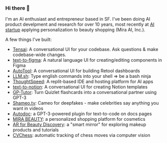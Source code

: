 ### Hi there 👋

I'm an AI enthusiast and entrepreneur based in SF. I've been doing AI product develpment and research for over 10 years, most recently at [AI startup](https://beautymatter.com/articles/femtec-health-acquires-mira-beauty-for-28-million) applying personalization to beauty shopping (Mira AI, Inc.).

A few things I've built:
- [Tensai](https://twitter.com/mathemagic1an/status/1610023513334878208): A conversational UI for your codebase. Ask questions & make codebase-wide changes.
- [text-to-figma](https://twitter.com/mathemagic1an/status/1589657222094934016): A natural language UI for creating/editing components in Figma
- [AutoTool](https://twitter.com/mathemagic1an/status/1587443727735214080): A conversational UI for building Retool dashboards
- [LLM.sh](https://twitter.com/mathemagic1an/status/1590480438258462721): Type english commands into your shell => be a bash ninja
- [ThoughtSpeed](https://twitter.com/mathemagic1an/status/1599818115831205888): A replit-based IDE and hosting platform for AI apps
- [text-to-notion](https://twitter.com/mathemagic1an/status/1603794991520034818): A conversational UI for creating Notion templates
- [GP-Tutor](https://www.youtube.com/watch?v=4VpMCMYI5rw&ab_channel=JayHack): Turn Quizlet flashcards into a conversational partner using GPT-3
- [Shameo.tv](https://www.youtube.com/watch?v=Ue8N4ezBp_4&ab_channel=JayHack): Cameo for deepfakes - make celebrities say anything you want in videos
- [Autodoc](https://www.youtube.com/watch?v=grRVXcqAfOY&ab_channel=JayHack): a GPT-3-powered plugin for text-to-code on docs pages
- [MIRA BEAUTY](https://www.youtube.com/watch?v=QbgiF6vKwC8&ab_channel=JayHack): a personalized shopping platform for cosmetics
- [AR for Beauty Discovery](https://www.youtube.com/watch?v=-LCRLtbHE_w&ab_channel=JayHack): a "smart mirror" for exploring makeup products and tutorials
- [CVChess](https://www.youtube.com/watch?v=iZOA1ew-zYc&ab_channel=JayHack): automatic tracking of chess moves via computer vision
